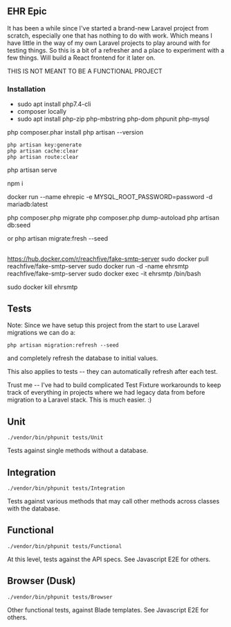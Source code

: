 ## EHR Epic

It has been a while since I've started a brand-new Laravel project from scratch,
especially one that has nothing to do with work. Which means I have little in
the way of my own Laravel projects to play around with for testing things.
So this is a bit of a refresher and a place to experiment with a few things.
Will build a React frontend for it later on.

THIS IS NOT MEANT TO BE A FUNCTIONAL PROJECT

### Installation

* sudo apt install php7.4-cli
* composer locally
* sudo apt install php-zip php-mbstring php-dom phpunit php-mysql

 php composer.phar install
 php artisan --version

    php artisan key:generate
    php artisan cache:clear
    php artisan route:clear

 php artisan serve

npm i

docker run --name ehrepic -e MYSQL_ROOT_PASSWORD=password -d mariadb:latest


php composer.php migrate
php composer.php dump-autoload
php artisan db:seed

or
php artisan migrate:fresh --seed


## 
https://hub.docker.com/r/reachfive/fake-smtp-server
sudo docker pull reachfive/fake-smtp-server
sudo docker run -d -name ehrsmtp reachfive/fake-smtp-server
sudo docker exec -it ehrsmtp /bin/bash

sudo docker kill ehrsmtp


## Tests

Note: Since we have setup this project from the start to use Laravel migrations
we can do a:

`php artisan migration:refresh --seed`

and completely refresh the database to initial values.
 
This also applies to tests -- they can automatically refresh after each test.

Trust me -- I've had to build complicated Test Fixture workarounds to keep
track of everything in projects where we had legacy data from before migration to
a Laravel stack. This is much easier. :) 


## Unit
`./vendor/bin/phpunit tests/Unit`

Tests against single methods without a database.

## Integration
`./vendor/bin/phpunit tests/Integration`

Tests against various methods that may call other methods across classes with the database.

## Functional
`./vendor/bin/phpunit tests/Functional`

At this level, tests against the API specs. 
See Javascript E2E for others.

## Browser (Dusk)

`./vendor/bin/phpunit tests/Browser`

Other functional tests, against Blade templates.
See Javascript E2E for others.
